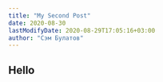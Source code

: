 ```yaml
---
title: "My Second Post"
date: 2020-08-30
lastModifyDate: 2020-08-29T17:05:16+03:00
author: "Сэм Булатов"
---
```


## Hello
